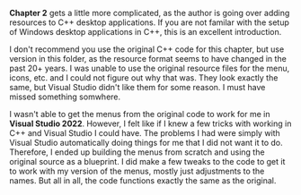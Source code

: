 **Chapter 2** gets a little more complicated, as the author is going over adding resources to C++ desktop applications. If you are not familar with the setup of Windows desktop applications in C++, this is an excellent introduction. 

I don't recommend you use the original C++ code for this chapter, but use version in this folder, as the resource format seems to have changed in the past 20+ years. I was unable to use the original resource files for the menu, icons, etc. and I could not figure out why that was. They look exactly the same, but Visual Studio didn't like them for some reason. I must have missed something somwhere. 

I wasn't able to get the menus from the original code to work for me in **Visual Studio 2022**. However, I felt like if I knew a few tricks with working in C++ and Visual Studio I could have. The problems I had were simply with Visual Studio automatically doing things for me that I did not want it to do. Therefore, I ended up building the menus from scratch and using the original source as a blueprint. I did make a few tweaks to the code to get it to work with my version of the menus, mostly just adjustments to the names. But all in all, the code functions exactly the same as the original.  
